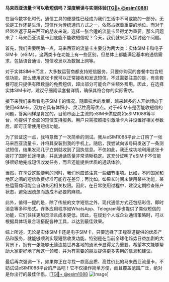 **马来西亚流量卡可以收短信吗？深度解读与实测体验[[TG💪+ @esim1088](https://t.me/s/esim1088)]**

在当今数字化时代，通信工具的便捷性已经成为我们生活中不可或缺的一部分。无论是工作还是生活，短信作为传统通讯方式之一，依然占据着重要的地位。而对于经常往返于马来西亚的朋友来说，选择一张合适的流量卡显得尤为重要。那么问题来了：马来西亚流量卡到底能不能收短信呢？今天，我们就来深入探讨这个问题。

首先，我们需要明确一点，马来西亚的流量卡主要分为两大类：实体SIM卡和电子SIM卡（eSIM）。这两类卡在功能上有一些区别，但总体上都能满足基本的通信需求，包括语音通话、短信收发以及数据上网等。

对于实体SIM卡而言，大多数运营商都支持短信服务。只要你购买的套餐中包含短信功能，那么使用这张卡就可以正常接收和发送短信。不过需要注意的是，有些套餐可能只提供有限数量的免费短信，超出部分可能会产生额外费用。因此，在选择实体SIM卡时，建议仔细阅读套餐详情，确保其符合你的实际需求。

接下来我们来看看电子SIM卡的情况。随着技术的发展，越来越多的人开始倾向于使用eSIM卡，因为它具有体积小、灵活性高等优点。对于eSIM卡是否能收短信的问题，答案同样是肯定的。目前市面上主流的eSIM卡供应商如eSIM1088等平台，均提供了全面的短信支持服务。用户只需按照指引激活卡片并设置好相关参数后，即可正常使用短信功能。

为了验证这一点，我特意做了一次简单的测试。我从eSIM1088平台上订购了一张马来西亚流量卡，并将其安装到我的手机上。随后，我尝试向该号码发送了一条测试短信，结果发现几乎立刻就收到了回执信息。不仅如此，我还成功地利用这张卡拨打了国际长途电话，并且通话质量非常清晰稳定。这充分证明了eSIM卡不仅能够很好地完成短信收发任务，而且还能提供优质的通话体验。

当然，在享受这些便利的同时，我们也应该注意一些细节事项。比如，不同国家和地区之间的短信收费标准可能存在差异；再比如，如果长时间未使用某些功能，某些运营商可能会自动关闭相关权限。因此，在日常使用过程中，建议定期检查账户状态，避免因疏忽而造成不必要的麻烦。

此外，值得一提的是，除了传统的文字短信之外，现代通信方式还包括彩信、即时消息等多种形式。许多应用程序如WhatsApp、Telegram等也提供了类似短信的功能，它们往往更加灵活且成本更低。因此，在规划个人或企业通讯策略时，可以根据具体场景合理搭配各种工具，以达到最佳效果。

综上所述，无论是实体SIM卡还是电子SIM卡，只要选择了正规渠道提供的优质产品和服务，就能够顺利实现短信收发功能。特别是在当前全球化趋势日益加剧的大背景下，拥有一张能够无缝连接世界各地的通讯卡显得尤为重要。希望本文能够帮助大家更好地了解这一领域，并为有需要的朋友提供更多实用的信息和建议。

最后再次强调一下，如果你正在寻找一款高品质、高性价比的马来西亚流量卡，不妨试试eSIM1088平台的产品吧！它不仅操作简单方便，而且覆盖范围广泛，绝对是你出行的最佳伴侣。[[TG💪+ @esim1088](https://t.me/s/esim1088) ![Image](https://i.postimg.cc/4NQfJmqS/Snipaste-2025-05-13-00-14-12.png)]